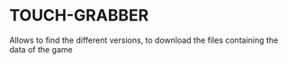 # TOUCH-GRABBER

Allows to find the different versions, to download the files containing the data of the game